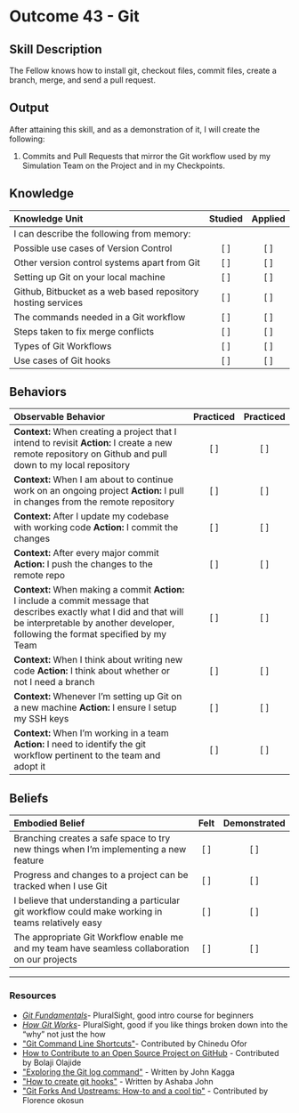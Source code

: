 # Outcome 43 - Git

Skill Description
----------
The Fellow knows how to install git, checkout files, commit files, create a branch, merge, and send a pull request.


Output
----------

After attaining this skill, and as a demonstration of it, I will create the following:

1. Commits and Pull Requests that mirror the Git workflow used by my Simulation Team on the Project and in my Checkpoints.


## Knowledge

| Knowledge Unit   |      Studied      | Applied |
|:-------------|:------------------:|:--------:|
| I can describe the following from memory: | | |
| Possible use cases of Version Control | [ ] | [ ] |
| Other version control systems apart from Git | [ ] | [ ] |
| Setting up Git on your local machine | [ ] | [ ] |
| Github, Bitbucket as a web based repository hosting services | [ ] | [ ] |
| The commands needed in a Git workflow | [ ] | [ ] |
| Steps taken to fix merge conflicts | [ ] | [ ] |
| Types of Git Workflows | [ ] | [ ] |
| Use cases of Git hooks | [ ] | [ ] |

## Behaviors

| Observable Behavior   |      Practiced      | Practiced |
|:-------------|:------------------:|:--------:|
| **Context:** When creating a project that I intend to revisit **Action:** I create a new remote repository on Github and pull down to my local repository | [ ] | [ ] |
| **Context:** When I am about to continue work on an ongoing project **Action:** I pull in changes from the remote repository | [ ] | [ ] |
| **Context:** After I update my codebase with working code **Action:** I commit the changes | [ ] | [ ] |
| **Context:** After every major commit **Action:** I push the changes to the remote repo | [ ] | [ ] |
| **Context:** When making a commit **Action:** I include a commit message that describes exactly what I did and that will be interpretable by another developer, following the format specified by my Team | [ ] | [ ] |
| **Context:** When I think about writing new code **Action:** I think about whether or not I need a branch | [ ] | [ ] |
| **Context:** Whenever I’m setting up Git on a new machine **Action:** I ensure I setup my SSH keys | [ ] | [ ] |
| **Context:** When I’m working in a team **Action:** I need to identify the git workflow pertinent to the team and adopt it | [ ] | [ ] |

## Beliefs

| Embodied Belief   |      Felt      | Demonstrated |
|:-------------|:------------------:|:--------:|
| Branching creates a safe space to try new things when I’m implementing a new feature | [ ] | [ ] |
| Progress and changes to a project can be tracked when I use Git | [ ] | [ ] |
| I believe that understanding a particular git workflow could make working in teams relatively easy | [ ] | [ ] |
| The appropriate Git Workflow enable me and my team have seamless collaboration on our projects | [ ] | [ ] |

----- 

### Resources
- [_Git Fundamentals_](https://app.pluralsight.com/library/courses/git-fundamentals/table-of-contents)- PluralSight, good intro course for beginners
- [_How Git Works_](https://app.pluralsight.com/library/courses/how-git-works/table-of-contents)- PluralSight, good if you like things broken down into the “why” not just the how
- ["Git Command Line Shortcuts"](https://jonsuh.com/blog/git-command-line-shortcuts/)- Contributed by Chinedu Ofor
- [How to Contribute to an Open Source Project on GitHub](https://egghead.io/courses/how-to-contribute-to-an-open-source-project-on-github) - Contributed by Bolaji Olajide
- ["Exploring the Git log command"](https://medium.com/@johnkagga/exploring-the-git-log-command-9117b9ff3c2c) - Written by John Kagga
- ["How to create git hooks"](https://medium.com/the-andela-way/git-hooks-beautifully-automate-tasks-stages-bfb29f42fea1) - Written by Ashaba John
- ["Git Forks And Upstreams: How-to and a cool tip"](https://www.atlassian.com/git/articles/git-forks-and-upstreams?utm_source=newsletter&utm_medium=email&utm_campaign=bitbucket_git-insiders-july-2017&jobid=102498189&subid=1247474110) - Contributed by Florence okosun

